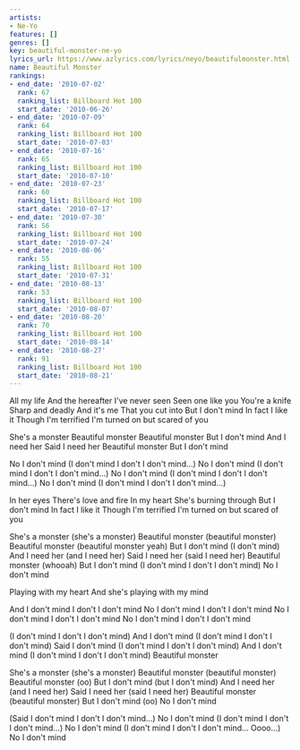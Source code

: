 ```yaml
---
artists:
- Ne-Yo
features: []
genres: []
key: beautiful-monster-ne-yo
lyrics_url: https://www.azlyrics.com/lyrics/neyo/beautifulmonster.html
name: Beautiful Monster
rankings:
- end_date: '2010-07-02'
  rank: 67
  ranking_list: Billboard Hot 100
  start_date: '2010-06-26'
- end_date: '2010-07-09'
  rank: 64
  ranking_list: Billboard Hot 100
  start_date: '2010-07-03'
- end_date: '2010-07-16'
  rank: 65
  ranking_list: Billboard Hot 100
  start_date: '2010-07-10'
- end_date: '2010-07-23'
  rank: 60
  ranking_list: Billboard Hot 100
  start_date: '2010-07-17'
- end_date: '2010-07-30'
  rank: 56
  ranking_list: Billboard Hot 100
  start_date: '2010-07-24'
- end_date: '2010-08-06'
  rank: 55
  ranking_list: Billboard Hot 100
  start_date: '2010-07-31'
- end_date: '2010-08-13'
  rank: 53
  ranking_list: Billboard Hot 100
  start_date: '2010-08-07'
- end_date: '2010-08-20'
  rank: 70
  ranking_list: Billboard Hot 100
  start_date: '2010-08-14'
- end_date: '2010-08-27'
  rank: 91
  ranking_list: Billboard Hot 100
  start_date: '2010-08-21'
---
```


All my life
And the hereafter
I've never seen
Seen one like you
You're a knife
Sharp and deadly
And it's me
That you cut into
But I don't mind
In fact I like it
Though I'm terrified
I'm turned on but scared of you


She's a monster
Beautiful monster
Beautiful monster
But I don't mind
And I need her
Said I need her
Beautiful monster
But I don't mind

No I don't mind (I don't mind I don't I don't mind...)
No I don't mind (I don't mind I don't I don't mind...)
No I don't mind (I don't mind I don't I don't mind...)
No I don't mind (I don't mind I don't I don't mind...)

In her eyes
There's love and fire
In my heart
She's burning through
But I don't mind
In fact I like it
Though I'm terrified
I'm turned on but scared of you


She's a monster (she's a monster)
Beautiful monster (beautiful monster)
Beautiful monster (beautiful monster yeah)
But I don't mind (I don't mind)
And I need her (and I need her)
Said I need her (said I need her)
Beautiful monster (whooah)
But I don't mind (I don't mind I don't I don't mind)
No I don't mind

Playing with my heart
And she's playing with my mind

And I don't mind I don't I don't mind
No I don't mind I don't I don't mind
No I don't mind I don't I don't mind
No I don't mind I don't I don't mind

(I don't mind I don't I don't mind) And I don't mind
(I don't mind I don't I don't mind) Said I don't mind
(I don't mind I don't I don't mind) And I don't mind
(I don't mind I don't I don't mind) Beautiful monster

She's a monster (she's a monster)
Beautiful monster (beautiful monster)
Beautiful monster (oo)
But I don't mind (but I don't mind)
And I need her (and I need her)
Said I need her (said I need her)
Beautiful monster (beautiful monster)
But I don't mind (oo)
No I don't mind

(Said I don't mind I don't I don't mind...) No I don't mind
(I don't mind I don't I don't mind...) No I don't mind
(I don't mind I don't I don't mind... Oooo...) No I don't mind



